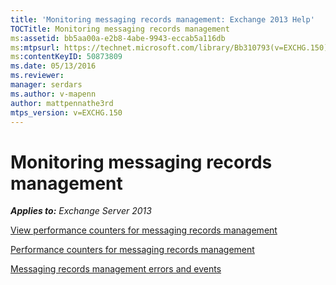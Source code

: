 ```yaml
---
title: 'Monitoring messaging records management: Exchange 2013 Help'
TOCTitle: Monitoring messaging records management
ms:assetid: bb5aa00a-e2b8-4abe-9943-eccab5a116db
ms:mtpsurl: https://technet.microsoft.com/library/Bb310793(v=EXCHG.150)
ms:contentKeyID: 50873809
ms.date: 05/13/2016
ms.reviewer: 
manager: serdars
ms.author: v-mapenn
author: mattpennathe3rd
mtps_version: v=EXCHG.150
---
```


# Monitoring messaging records management

_**Applies to:** Exchange Server 2013_

[View performance counters for messaging records management](view-performance-counters-for-https://docs.microsoft.com/exchange/security-and-compliance/messaging-records-management/messaging-records-management)

[Performance counters for messaging records management](performance-counters-for-https://docs.microsoft.com/exchange/security-and-compliance/messaging-records-management/messaging-records-management)

[Messaging records management errors and events](messaging-records-management-errors-and-events-exchange-2013-help.md)
